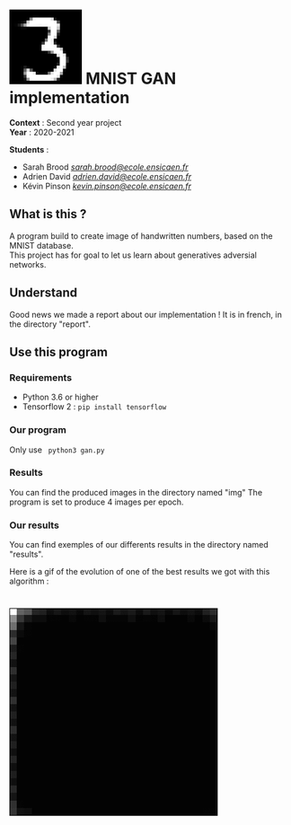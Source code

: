 # ![3.png](doc/3.png) MNIST GAN implementation

**Context** : Second year project \
**Year** : 2020-2021

**Students** :

* Sarah Brood *sarah.brood@ecole.ensicaen.fr*
* Adrien David *adrien.david@ecole.ensicaen.fr*
* Kévin Pinson *kevin.pinson@ecole.ensicaen.fr* 

## What is this ?

A program build to create image of handwritten numbers, based on the MNIST database. \
This project has for goal to let us learn about generatives adversial networks. 

## Understand 

Good news we made a report about our implementation ! It is in french, in the directory "report". 


## Use this program
### Requirements
- Python 3.6 or higher 
- Tensorflow 2 : ``pip install tensorflow``
### Our program 
Only use ``` python3 gan.py```
### Results
You can find the produced images in the directory named "img"
The program is set to produce 4 images per epoch. 

### Our results 

You can find exemples of our differents results in the directory named "results".

Here is a gif of the evolution of one of the best results we got with this algorithm : 

# ![gif_evolution.png](doc/gifs/well.gif) 









